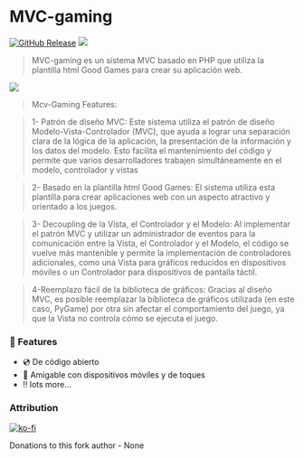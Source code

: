 # MVC-gaming

[![GitHub Release](https://img.shields.io/github/v/release/YepaRoberto/MVC-gaming?include_prereleases&style=flat-square)](https://github.com/YepaRoberto/MVC-gaming/Releases)
<a href="https://en.wikipedia.org/wiki/php"><img src="https://img.shields.io/static/v1?label=PHP&message=^7.0&color=blue&style=flat-square"/></a>

>MVC-gaming es un sistema MVC basado en PHP que utiliza la plantilla html Good Games para crear su aplicación web.

<img src="https://www.templateshub.net/uploads/1555423801%20html-store-gaming-template-min.png" />

>Mcv-Gaming Features:

>1- Patrón de diseño MVC: Este sistema utiliza el patrón de diseño Modelo-Vista-Controlador (MVC), que ayuda a lograr una separación clara de la lógica de la aplicación, la presentación de la información y los datos del modelo. Esto facilita el mantenimiento del código y permite que varios desarrolladores trabajen simultáneamente en el modelo, controlador y vistas

>2- Basado en la plantilla html Good Games: El sistema utiliza esta plantilla para crear aplicaciones web con un aspecto atractivo y orientado a los juegos.

>3- Decoupling de la Vista, el Controlador y el Modelo: Al implementar el patrón MVC y utilizar un administrador de eventos para la comunicación entre la Vista, el Controlador y el Modelo, el código se vuelve más mantenible y permite la implementación de controladores adicionales, como una Vista para gráficos reducidos en dispositivos móviles o un Controlador para dispositivos de pantalla táctil.

>4-Reemplazo fácil de la biblioteca de gráficos: Gracias al diseño MVC, es posible reemplazar la biblioteca de gráficos utilizada (en este caso, PyGame) por otra sin afectar el comportamiento del juego, ya que la Vista no controla cómo se ejecuta el juego.

### :loudspeaker: Features 

- :cd: De código abierto
- :iphone: Amigable con dispositivos móviles y de toques
- :bangbang: lots more...


### Attribution
[![ko-fi](https://ko-fi.com/img/githubbutton_sm.svg)](https://ko-fi.com/Z8Z0PE53M)

Donations to this fork author - None
